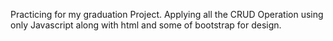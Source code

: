 Practicing for my graduation Project. Applying all the CRUD Operation using only Javascript along with html and some of bootstrap for design.
